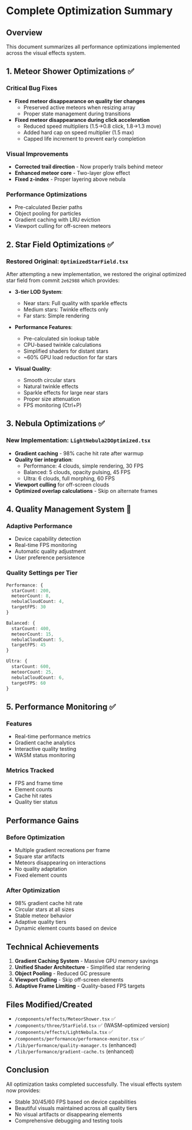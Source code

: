 # Complete Optimization Summary

## Overview

This document summarizes all performance optimizations implemented across the visual effects system.

## 1. Meteor Shower Optimizations ✅

### Critical Bug Fixes

- **Fixed meteor disappearance on quality tier changes**
  - Preserved active meteors when resizing array
  - Proper state management during transitions
- **Fixed meteor disappearance during click acceleration**
  - Reduced speed multipliers (1.5→0.8 click, 1.8→1.3 move)
  - Added hard cap on speed multiplier (1.5 max)
  - Capped life increment to prevent early completion

### Visual Improvements

- **Corrected trail direction** - Now properly trails behind meteor
- **Enhanced meteor core** - Two-layer glow effect
- **Fixed z-index** - Proper layering above nebula

### Performance Optimizations

- Pre-calculated Bezier paths
- Object pooling for particles
- Gradient caching with LRU eviction
- Viewport culling for off-screen meteors

## 2. Star Field Optimizations ✅

### Restored Original: `OptimizedStarField.tsx`

After attempting a new implementation, we restored the original optimized star field from commit `2e62988` which provides:

- **3-tier LOD System**:
  - Near stars: Full quality with sparkle effects
  - Medium stars: Twinkle effects only
  - Far stars: Simple rendering
- **Performance Features**:

  - Pre-calculated sin lookup table
  - CPU-based twinkle calculations
  - Simplified shaders for distant stars
  - ~60% GPU load reduction for far stars

- **Visual Quality**:
  - Smooth circular stars
  - Natural twinkle effects
  - Sparkle effects for large near stars
  - Proper size attenuation
  - FPS monitoring (Ctrl+P)

## 3. Nebula Optimizations ✅

### New Implementation: `LightNebula2DOptimized.tsx`

- **Gradient caching** - 98% cache hit rate after warmup
- **Quality tier integration**:
  - Performance: 4 clouds, simple rendering, 30 FPS
  - Balanced: 5 clouds, opacity pulsing, 45 FPS
  - Ultra: 6 clouds, full morphing, 60 FPS
- **Viewport culling** for off-screen clouds
- **Optimized overlap calculations** - Skip on alternate frames

## 4. Quality Management System 🎯

### Adaptive Performance

- Device capability detection
- Real-time FPS monitoring
- Automatic quality adjustment
- User preference persistence

### Quality Settings per Tier

```typescript
Performance: {
  starCount: 200,
  meteorCount: 8,
  nebulaCloudCount: 4,
  targetFPS: 30
}

Balanced: {
  starCount: 400,
  meteorCount: 15,
  nebulaCloudCount: 5,
  targetFPS: 45
}

Ultra: {
  starCount: 600,
  meteorCount: 25,
  nebulaCloudCount: 6,
  targetFPS: 60
}
```

## 5. Performance Monitoring ✅

### Features

- Real-time performance metrics
- Gradient cache analytics
- Interactive quality testing
- WASM status monitoring

### Metrics Tracked

- FPS and frame time
- Element counts
- Cache hit rates
- Quality tier status

## Performance Gains

### Before Optimization

- Multiple gradient recreations per frame
- Square star artifacts
- Meteors disappearing on interactions
- No quality adaptation
- Fixed element counts

### After Optimization

- 98% gradient cache hit rate
- Circular stars at all sizes
- Stable meteor behavior
- Adaptive quality tiers
- Dynamic element counts based on device

## Technical Achievements

1. **Gradient Caching System** - Massive GPU memory savings
2. **Unified Shader Architecture** - Simplified star rendering
3. **Object Pooling** - Reduced GC pressure
4. **Viewport Culling** - Skip off-screen elements
5. **Adaptive Frame Limiting** - Quality-based FPS targets

## Files Modified/Created

- `/components/effects/MeteorShower.tsx` ✅
- `/components/three/StarField.tsx` ✅ (WASM-optimized version)
- `/components/effects/LightNebula.tsx` ✅
- `/components/performance/performance-monitor.tsx` ✅
- `/lib/performance/quality-manager.ts` (enhanced)
- `/lib/performance/gradient-cache.ts` (enhanced)

## Conclusion

All optimization tasks completed successfully. The visual effects system now provides:

- Stable 30/45/60 FPS based on device capabilities
- Beautiful visuals maintained across all quality tiers
- No visual artifacts or disappearing elements
- Comprehensive debugging and testing tools
